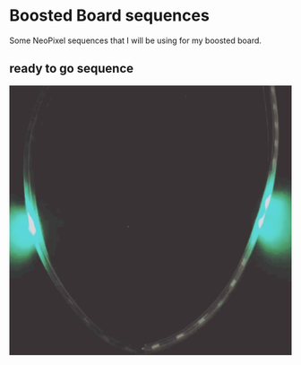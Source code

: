 # Boosted Board sequences

Some NeoPixel sequences that I will be using for my boosted board.


## ready to go sequence

![ready to go](ready.gif)
